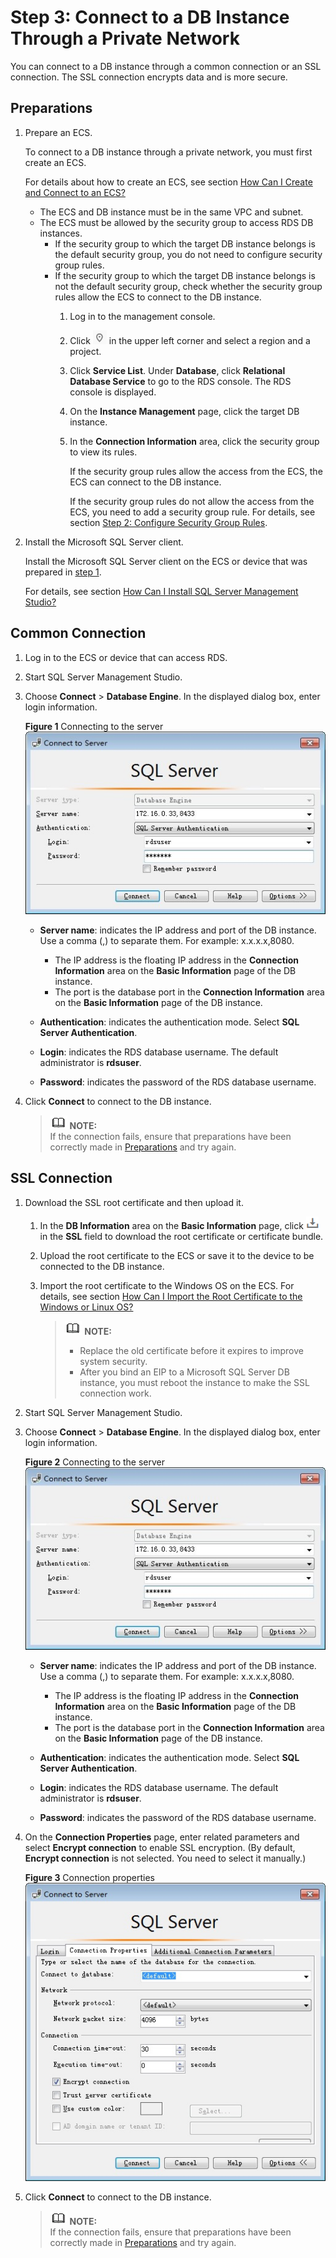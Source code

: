 # Step 3: Connect to a DB Instance Through a Private Network<a name="rds_03_0013"></a>

You can connect to a DB instance through a common connection or an SSL connection. The  SSL connection encrypts data  and is more secure.

## **Preparations**<a name="section142821253295"></a>

1.  <a name="li532714618279"></a>Prepare an ECS.

    To connect to a DB instance through a private network, you must first create an ECS.

    For details about how to create an ECS, see section  [How Can I Create and Connect to an ECS?](how-can-i-create-and-connect-to-an-ecs.md)

    -   The ECS and DB instance must be in the same VPC and subnet.
    -   The ECS must be allowed by the security group to access RDS DB instances.
        -   If the security group to which the target DB instance belongs is the default security group, you do not need to configure security group rules.
        -   If the security group to which the target DB instance belongs is not the default security group, check whether the security group rules allow the ECS to connect to the DB instance.
            1.  Log in to the management console.
            2.  Click  ![](figures/region.png)  in the upper left corner and select a region and a project.
            3.  Click  **Service List**. Under  **Database**, click  **Relational Database Service**  to go to the RDS console. The RDS console is displayed.
            4.  On the  **Instance Management**  page, click the target DB instance.
            5.  In the  **Connection Information**  area, click the security group to view its rules.

                If the security group rules allow the access from the ECS, the ECS can connect to the DB instance.

                If the security group rules do not allow the access from the ECS, you need to add a security group rule. For details, see section  [Step 2: Configure Security Group Rules](step-2-configure-security-group-rules-14.md).



2.  Install the Microsoft SQL Server client.

    Install the Microsoft SQL Server client on the ECS or device that was prepared in  [step 1](#li532714618279).

    For details, see section  [How Can I Install SQL Server Management Studio?](how-can-i-install-sql-server-management-studio.md)


## Common Connection<a name="section856417141010"></a>

1.  Log in to the ECS or device that can access RDS.
2.  Start SQL Server Management Studio.
3.  Choose  **Connect**  \>  **Database Engine**. In the displayed dialog box, enter login information.

    **Figure  1**  Connecting to the server<a name="fig15808171610311"></a>  
    ![](figures/connecting-to-the-server.png "connecting-to-the-server")

    -   **Server name**: indicates the IP address and port of the DB instance. Use a comma \(,\) to separate them. For example: x.x.x.x,8080.
        -   The IP address is the floating IP address in the  **Connection Information**  area on the  **Basic Information**  page of the DB instance.
        -   The port is the database port in the  **Connection Information**  area on the  **Basic Information**  page of the DB instance.

    -   **Authentication**: indicates the authentication mode. Select  **SQL Server Authentication**.
    -   **Login**: indicates the RDS database username. The default administrator is  **rdsuser**.
    -   **Password**: indicates the password of the RDS database username.

4.  Click  **Connect**  to connect to the DB instance.

    >![](public_sys-resources/icon-note.gif) **NOTE:**   
    >If the connection fails, ensure that preparations have been correctly made in  [Preparations](#section142821253295)  and try again.  


## SSL Connection<a name="section664784744419"></a>

1.  Download the SSL root certificate and then upload it.
    1.  In the  **DB Information**  area on the  **Basic Information**  page, click  ![](figures/down.png)  in the  **SSL**  field to download the root certificate or certificate bundle.
    2.  Upload the root certificate to the ECS or save it to the device to be connected to the DB instance.
    3.  Import the root certificate to the Windows OS on the ECS. For details, see section  [How Can I Import the Root Certificate to the Windows or Linux OS?](how-can-i-import-the-root-certificate-to-the-windows-or-linux-os.md)

        >![](public_sys-resources/icon-note.gif) **NOTE:**   
        >-   Replace the old certificate before it expires to improve system security.  
        >-   After you bind an EIP to a Microsoft SQL Server DB instance, you must reboot the instance to make the SSL connection work.  


2.  Start SQL Server Management Studio.
3.  Choose  **Connect**  \>  **Database Engine**. In the displayed dialog box, enter login information.

    **Figure  2**  Connecting to the server<a name="fig1884118334272"></a>  
    ![](figures/connecting-to-the-server-10.png "connecting-to-the-server-10")

    -   **Server name**: indicates the IP address and port of the DB instance. Use a comma \(,\) to separate them. For example: x.x.x.x,8080.
        -   The IP address is the floating IP address in the  **Connection Information**  area on the  **Basic Information**  page of the DB instance.
        -   The port is the database port in the  **Connection Information**  area on the  **Basic Information**  page of the DB instance.

    -   **Authentication**: indicates the authentication mode. Select  **SQL Server Authentication**.
    -   **Login**: indicates the RDS database username. The default administrator is  **rdsuser**.
    -   **Password**: indicates the password of the RDS database username.

4.  On the  **Connection Properties**  page, enter related parameters and select  **Encrypt connection**  to enable SSL encryption. \(By default,  **Encrypt connection**  is not selected. You need to select it manually.\)

    **Figure  3**  Connection properties<a name="fig2077710158306"></a>  
    ![](figures/connection-properties.jpg "connection-properties")

5.  Click  **Connect**  to connect to the DB instance.

    >![](public_sys-resources/icon-note.gif) **NOTE:**   
    >If the connection fails, ensure that preparations have been correctly made in  [Preparations](#section142821253295)  and try again.  



